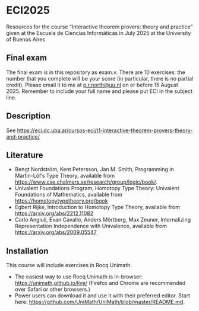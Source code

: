 # ECI2025
Resources for the course "Interactive theorem provers: theory and practice" given at the Escuela de Ciencias Informáticas in July 2025 at the University of Buenos Aires

## Final exam

The final exam is in this repository as exam.v. There are 10 exercises: the number that you complete will be your score (in particular, there is no partial credit). Please email it to me at p.r.north@uu.nl on or before 15 August 2025. Remember to include your full name and please put ECI in the subject line.

## Description

See https://eci.dc.uba.ar/cursos-eci/t1-interactive-theorem-provers-theory-and-practice/

## Literature

- Bengt Nordström, Kent Petersson, Jan M. Smith, Programming in Martin-Löf’s Type Theory, available from https://www.cse.chalmers.se/research/group/logic/book/.
- Univalent Foundations Program, Homotopy Type Theory: Univalent Foundations of Mathematics, available from https://homotopytypetheory.org/book
- Egbert Rijke, Introduction to Homotopy Type Theory, available from https://arxiv.org/abs/2212.11082
- Carlo Angiuli, Evan Cavallo, Anders Mörtberg, Max Zeuner, Internalizing Representation Independence with Univalence, available from https://arxiv.org/abs/2009.05547

## Installation

This course will include exercises in Rocq Unimath.
- The easiest way to use Rocq Unimath is in-browser: https://unimath.github.io/live/ (Firefox and Chrome are recommended over Safari or other browsers.)
- Power users can download it and use it with their preferred editor. Start here: https://github.com/UniMath/UniMath/blob/master/README.md.
